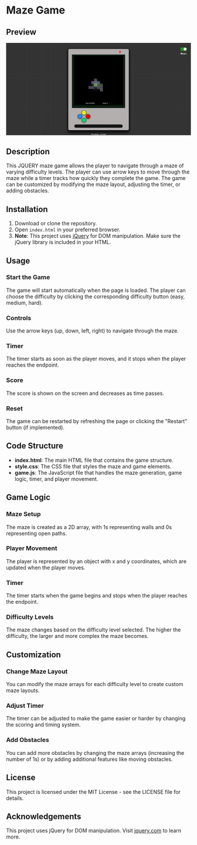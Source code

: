 # Maze Game

## Preview

![Maze Game Preview](/pics/mazeGame.png)

## Description
This JQUERY maze game allows the player to navigate through a maze of varying difficulty levels. The player can use arrow keys to move through the maze while a timer tracks how quickly they complete the game. The game can be customized by modifying the maze layout, adjusting the timer, or adding obstacles.

## Installation

1. Download or clone the repository.
2. Open `index.html` in your preferred browser.
3. **Note**: This project uses [jQuery](https://jquery.com/) for DOM manipulation. Make sure the jQuery library is included in your HTML.

## Usage

### Start the Game
The game will start automatically when the page is loaded. The player can choose the difficulty by clicking the corresponding difficulty button (easy, medium, hard).

### Controls
Use the arrow keys (up, down, left, right) to navigate through the maze.

### Timer
The timer starts as soon as the player moves, and it stops when the player reaches the endpoint.

### Score
The score is shown on the screen and decreases as time passes.

### Reset
The game can be restarted by refreshing the page or clicking the "Restart" button (if implemented).

## Code Structure

- **index.html**: The main HTML file that contains the game structure.
- **style.css**: The CSS file that styles the maze and game elements.
- **game.js**: The JavaScript file that handles the maze generation, game logic, timer, and player movement.

## Game Logic

### Maze Setup
The maze is created as a 2D array, with 1s representing walls and 0s representing open paths.

### Player Movement
The player is represented by an object with x and y coordinates, which are updated when the player moves.

### Timer
The timer starts when the game begins and stops when the player reaches the endpoint.

### Difficulty Levels
The maze changes based on the difficulty level selected. The higher the difficulty, the larger and more complex the maze becomes.

## Customization

### Change Maze Layout
You can modify the maze arrays for each difficulty level to create custom maze layouts.

### Adjust Timer
The timer can be adjusted to make the game easier or harder by changing the scoring and timing system.

### Add Obstacles
You can add more obstacles by changing the maze arrays (increasing the number of 1s) or by adding additional features like moving obstacles.

## License
This project is licensed under the MIT License - see the LICENSE file for details.

## Acknowledgements
This project uses jQuery for DOM manipulation. Visit [jquery.com](https://jquery.com/) to learn more.
